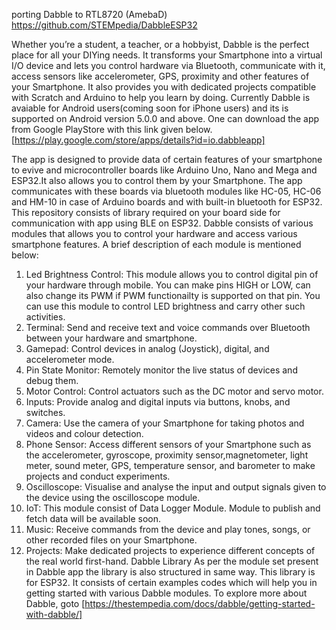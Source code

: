 porting Dabble to RTL8720 (AmebaD)
https://github.com/STEMpedia/DabbleESP32

Whether you’re a student, a teacher, or a hobbyist, Dabble is the perfect place for all your DIYing needs. It transforms your Smartphone into a virtual I/O device and lets you control hardware via Bluetooth, communicate with it, access sensors like accelerometer, GPS, proximity and other features of your Smartphone. It also provides you with dedicated projects compatible with Scratch and Arduino to help you learn by doing. Currently Dabble is avaiable for Android users(coming soon for iPhone users) and its is supported on Android version 5.0.0 and above. One can download the app from Google PlayStore with this link given below. [https://play.google.com/store/apps/details?id=io.dabbleapp]

The app is designed to provide data of certain features of your smartphone to evive and microcontroller boards like Arduino Uno, Nano and Mega and ESP32.It also allows you to control them by your Smartphone. The app communicates with these boards via bluetooth modules like HC-05, HC-06 and HM-10 in case of Arduino boards and with built-in bluetooth for ESP32. This repository consists of library required on your board side for communication with app using BLE on ESP32. Dabble consists of various modules that allows you to control your hardware and access various smartphone features. A brief description of each module is mentioned below:

1) Led Brightness Control: This module allows you to control digital pin of your hardware through mobile. You can make pins HIGH or LOW, can also change its PWM if PWM functionailty is supported on that pin. You can use this module to control LED brightness and carry other such activities.
2) Terminal: Send and receive text and voice commands over Bluetooth between your hardware and smartphone.
3) Gamepad: Control devices in analog (Joystick), digital, and accelerometer mode.
4) Pin State Monitor: Remotely monitor the live status of devices and debug them.
5) Motor Control: Control actuators such as the DC motor and servo motor.
6) Inputs: Provide analog and digital inputs via buttons, knobs, and switches.
7) Camera: Use the camera of your Smartphone for taking photos and videos and colour detection.
8) Phone Sensor: Access different sensors of your Smartphone such as the accelerometer, gyroscope, proximity sensor,magnetometer, light meter, sound meter, GPS, temperature sensor, and barometer to make projects and conduct experiments.
9) Oscilloscope: Visualise and analyse the input and output signals given to the device using the oscilloscope module.
10) IoT: This module consist of Data Logger Module. Module to publish and fetch data will be available soon.
11) Music: Receive commands from the device and play tones, songs, or other recorded files on your Smartphone.
12) Projects: Make dedicated projects to experience different concepts of the real world first-hand.
Dabble Library
As per the module set present in Dabble app the library is also structured in same way. This library is for ESP32. It consists of certain examples codes which will help you in getting started with various Dabble modules. To explore more about Dabble, goto [https://thestempedia.com/docs/dabble/getting-started-with-dabble/]
